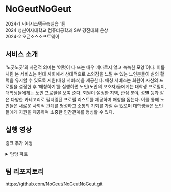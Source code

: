 # NoGeutNoGeut
2024-1 서버시스템구축실습 1팀
<br/>
2024 성신여자대학교 컴퓨터공학과 SW 경진대회 은상
<br/>
2024-2 오픈소스소프트웨어 

## 서비스 소개

‘노긋노긋’의 사전적 의미는 ‘여럿이 다 또는 매우 메마르지 않고 녹녹한 모양’이다. 이름처럼 본 서비스는 현대 사회에서 상대적으로 소외감을 느낄 수 있는 노인분들이 삶의 활력을 유지할 수 있도록 지원(매칭 서비스)을 제공한다. 매칭 서비스는 회원이 자신의 프로필을 설정한 후 ‘매칭하기’를 실행하면 노인(노인의 보호자)들에게는 대학생 프로필이, 대학생들에게는 노인 프로필을 보여 준다. 회원이 설정한 지역, 관심 분야, 성별 등과 같은 다양한 카테고리로 필터링된 프로필 리스트를 제공하며 매칭을 돕는다. 이를 통해 노인들은 새로운 사회적 관계를 형성하고 소통의 기회를 가질 수 있으며 대학생들은 노인들에게 지원을 제공하며 소중한 인간관계를 형성할 수 있다.

## 실행 영상
링크 추가 예정

<details>
<summary>담당 파트</summary>
<div markdown="1">

* CI/CD 연결
* 보고서 CSS 수정

</div>
</details>

## 팀 리포지토리

https://github.com/NoGeut/NoGeutNoGeut.git
